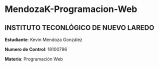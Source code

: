 # MendozaK-Programacion-Web

## **INSTITUTO TECONLÓGICO DE NUEVO LAREDO**


**Estudiante**: Kevin Mendoza González

**Numero de Control**: 18100796

**Materia**: Programación Web
